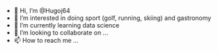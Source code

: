 - 👋 Hi, I’m @Hugoj64
- 👀 I’m interested in doing sport (golf, running, skiing) and gastronomy
- 🌱 I’m currently learning data science
- 💞️ I’m looking to collaborate on ...
- 📫 How to reach me ...

<!---
Hugoj64/Hugoj64 is a ✨ special ✨ repository because its `README.md` (this file) appears on your GitHub profile.
You can click the Preview link to take a look at your changes.
--->
